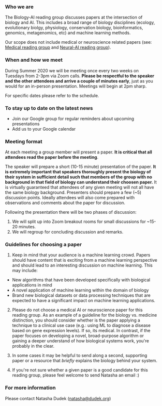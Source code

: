 ### Who we are

The Biology-AI reading group discusses papers at the intersection of biology and AI. This includes a broad range of biology disciplines (ecology, evolutionary biolgy, physiology, conservation biology, bioinformatics, genomics, metagenomics, etc) and machine learning methods. 

Our scope does not include medical or neuroscience related papers (see: [Medical reading group](https://github.com/ieee8023/medical-reading-group) and [Neural-AI reading group](https://sites.google.com/view/neural-ai/home?authuser=0)).

### When and how we meet

During Summer 2020 we will be meeting once every two weeks on Tuesdays from 2-3pm via Zoom calls. **Please be respectful to the speaker and the other attendees and arrive a couple of minutes early**, just as you would for an in-person presentation. Meetings will begin at 2pm sharp.

For specific dates please refer to the schedule.

### To stay up to date on the latest news

- Join our Google group for regular reminders about upcoming presentations 
- Add us to your Google calendar

### Meeting format

At each meeting a group member will present a paper. **It is critical that all attendees read the paper before the meeting**.

The speaker will prepare a short (10-15 minute) presentation of the paper. **It is extremely important that speakers thoroughly present the biology of their system in sufficient detail such that members of the group with no background in that field of biology can understand their choosen paper.** It is virtually guaranteed that attendees of any given meeting will not all have the same biology background. Presenters should prepare a few (~5) discussion points. Ideally attendees will also come prepared with observations and comments about the paper for discussion.

Following the presentation there will be two phases of discussion:
1. We will split up into Zoom breakout rooms for small discussions for ~15-20 minutes.
2. We will regroup for concluding discussion and remarks.

### Guidelines for choosing a paper

1. Keep in mind that your audience is a machine learning crowd. Papers should have content that is exciting from a machine learning perspective and should lead to an interesting discussion on machine learning. This may include:    
  - New algorithms that have been developed specifically with biological applications in mind
  - A novel application of machine learning within the domain of biology
  - Brand new biological datasets or data processing techniques that are expected to have a significant impact on machine learning applications. 

2. Please do not choose a medical AI or neuroscience paper for this reading group. As an example of a guideline for the biology vs. medicine distinction, you should consider whether is the paper applying a technique to a clinical use case (e.g.: using ML to diagnose a disease based on gene expression levels). If so, its medical. In contrast, if the paper focuses on developing a novel, broad-purpose algorithm or gaining a deeper understand of how biological systems work, you're probably in the clear.

3. In some cases it may be helpful to send along a second, supporting paper or a resource that *briefly* explains the biology behind your system. 

4. If you're not sure whether a given paper is a good candidate for this reading group, please feel welcome to send Natasha an email :)

### For more information

Please contact Natasha Dudek (natasha@dudek.org)

